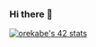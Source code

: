 ### Hi there 👋

[![orekabe's 42 stats](https://badge.mediaplus.ma/franky/orekabe)](https://profile.intra.42.fr/users/orekabe)

<!--
**MITIRIX/MITIRIX** is a ✨ _special_ ✨ repository because its `README.md` (this file) appears on your GitHub profile.

Here are some ideas to get you started:

- 🔭 I’m currently working on ...
- 🌱 I’m currently learning ...
- 👯 I’m looking to collaborate on ...
- 🤔 I’m looking for help with ...
- 💬 Ask me about ...
- 📫 How to reach me: ...
- 😄 Pronouns: ...
- ⚡ Fun fact: ...
-->

